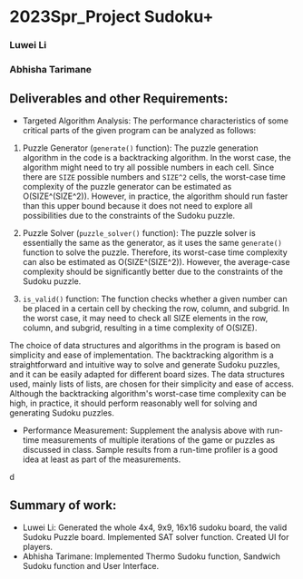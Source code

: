 # 2023Spr_Project Sudoku+
### Luwei Li     
### Abhisha Tarimane

## Deliverables and other Requirements:

* Targeted Algorithm Analysis:  The performance characteristics of some critical parts of the given program can be analyzed as follows:

1. Puzzle Generator (`generate()` function): The puzzle generation algorithm in the code is a backtracking algorithm. In the worst case, the algorithm might need to try all possible numbers in each cell. Since there are `SIZE` possible numbers and `SIZE^2` cells, the worst-case time complexity of the puzzle generator can be estimated as O(SIZE^(SIZE^2)). However, in practice, the algorithm should run faster than this upper bound because it does not need to explore all possibilities due to the constraints of the Sudoku puzzle.

2. Puzzle Solver (`puzzle_solver()` function): The puzzle solver is essentially the same as the generator, as it uses the same `generate()` function to solve the puzzle. Therefore, its worst-case time complexity can also be estimated as O(SIZE^(SIZE^2)). However, the average-case complexity should be significantly better due to the constraints of the Sudoku puzzle.

3. `is_valid()` function: The function checks whether a given number can be placed in a certain cell by checking the row, column, and subgrid. In the worst case, it may need to check all SIZE elements in the row, column, and subgrid, resulting in a time complexity of O(SIZE).

The choice of data structures and algorithms in the program is based on simplicity and ease of implementation. The backtracking algorithm is a straightforward and intuitive way to solve and generate Sudoku puzzles, and it can be easily adapted for different board sizes. The data structures used, mainly lists of lists, are chosen for their simplicity and ease of access. Although the backtracking algorithm's worst-case time complexity can be high, in practice, it should perform reasonably well for solving and generating Sudoku puzzles.
* Performance Measurement: Supplement the analysis above with run-time measurements of multiple iterations of the game or puzzles as discussed in class. Sample results from a run-time profiler is a good idea at least as part of the measurements.

d
## Summary of work:

* Luwei Li: Generated the whole 4x4, 9x9, 16x16 sudoku board, the valid Sudoku Puzzle board. Implemented SAT solver function. Created UI for players. 
* Abhisha Tarimane: Implemented Thermo Sudoku function, Sandwich Sudoku function and User Interface. 
